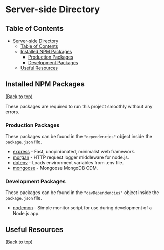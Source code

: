# Server-side Directory

## Table of Contents

- [Server-side Directory](#server-side-directory)
  - [Table of Contents](#table-of-contents)
  - [Installed NPM Packages](#installed-npm-packages)
    - [Production Packages](#production-packages)
    - [Development Packages](#development-packages)
  - [Useful Resources](#useful-resources)

## Installed NPM Packages

[(Back to top)](#table-of-contents)

These packages are required to run this project smoothly without any errors.

### Production Packages

These packages can be found in the `"dependencies"` object inside the `package.json` file.

- [express](https://www.npmjs.com/package/express) - Fast, unopinionated, minimalist web framework.
- [morgan](https://www.npmjs.com/package/morgan) - HTTP request logger middleware for node.js.
- [dotenv](https://www.npmjs.com/package/dotenv) - Loads environment variables from .env file.
- [mongoose](https://www.npmjs.com/package/mongoose) - Mongoose MongoDB ODM.

### Development Packages

These packages can be found in the `"devDependencies"` object inside the `package.json` file.

- [nodemon](https://www.npmjs.com/package/nodemon) - Simple monitor script for use during development of a Node.js app.

## Useful Resources

[(Back to top)](#table-of-contents)
